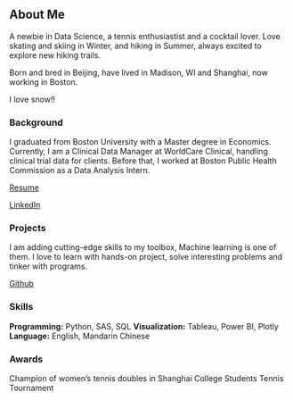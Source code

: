 ## About Me

A newbie in Data Science, a tennis enthusiastist and a cocktail lover. Love skating and skiing in Winter, and hiking in Summer, always excited to explore new hiking trails. 

Born and bred in Beijing, have lived in Madison, WI and Shanghai, now working in Boston. 

I love snow!! 

### Background

I graduated from Boston University with a Master degree in Economics. Currently, I am a Clinical Data Manager at WorldCare Clinical, handling clinical trial data for clients. Before that, I worked at Boston Public Health Commission as a Data Analysis Intern. 

[Resume](https://github.com/ellenxxiao/resume/raw/master/Resume_Xiao.pdf)

[LinkedIn](https://www.linkedin.com/in/ellen-xiao-614242144/)

### Projects

I am adding cutting-edge skills to my toolbox, Machine learning is one of them. I love to learn with hands-on project, solve interesting problems and tinker with programs. 

[Github](https://github.com/ellenxxiao/)

### Skills
**Programming:** Python, SAS, SQL
**Visualization:** Tableau, Power BI, Plotly
**Language:** English, Mandarin Chinese

### Awards
Champion of women’s tennis doubles in Shanghai College Students Tennis Tournament



